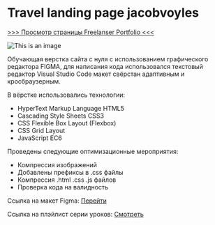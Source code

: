 # Travel landing page jacobvoyles

[>>> Просмотр страницы Freelanser Portfolio <<<](https://pavelreb.github.io/Freelanser_portfolio/)

![This is an image](https://newestcoupon.com/wp-content/uploads/2021/05/Create-Your-First-Website-with-HTML-CSS-JavaScript.jpg)

Обучающая верстка сайта с нуля с использованием графического редактора FIGMA, для написания кода использовался текстовый редактор Visual Studio Code макет свёрстан адаптивным и кросбраузерным.

В вёрстке использовались технологии:
- HyperText Markup Language HTML5
- Cascading Style Sheets CSS3
- CSS Flexible Box Layout (Flexbox)
- CSS Grid Layout
- JavaScript EC6

Проведены следующие оптимизационные мероприятия:
- Компрессия изображений
- Добавлены префиксы в .css файлы
- Компрессия .html .css .js файлов
- Проверка кода на валидность

Ссылка на макет Figma: [Перейти](https://www.figma.com/file/ClPSP7KCU1NbvxMXA914hlFk/travel-landing-page-jacobvoyles?node-id=0%3A1)

Ссылка на плэйлист серии уроков: [Смотреть](https://www.youtube.com/watch?v=OkNfBnq_c7c&list=PL5_s7xdj2Vsw-bCx5nOZJMFIiHwRgok--)
